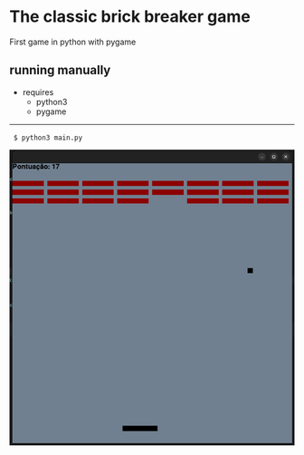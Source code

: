 # The classic brick breaker game

First game in python with pygame

## running manually

- requires
    - python3
    - pygame

***

```
 $ python3 main.py
```

![img.png](img.png)